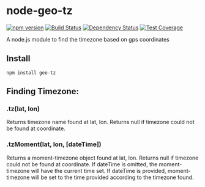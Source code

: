 # node-geo-tz
[![npm version](https://badge.fury.io/js/geo-tz.svg)](http://badge.fury.io/js/geo-tz) [![Build Status](https://travis-ci.org/evansiroky/node-geo-tz.svg?branch=master)](https://travis-ci.org/evansiroky/node-geo-tz) [![Dependency Status](https://david-dm.org/evansiroky/node-geo-tz.svg)](https://david-dm.org/evansiroky/node-geo-tz) [![Test Coverage](https://codeclimate.com/github/evansiroky/node-geo-tz/badges/coverage.svg)](https://codeclimate.com/github/evansiroky/node-geo-tz/coverage)

A node.js module to find the timezone based on gps coordinates

## Install

`npm install geo-tz`

## Finding Timezone:

### .tz(lat, lon)

Returns timezone name found at lat, lon.  Returns null if timezone could not be found at coordinate.

### .tzMoment(lat, lon, [dateTime])

Returns a moment-timezone object found at lat, lon.  Returns null if timezone could not be found at coordinate.  If dateTime is omitted, the moment-timezone will have the current time set.  If dateTime is provided, moment-timezone will be set to the time provided according to the timezone found.
